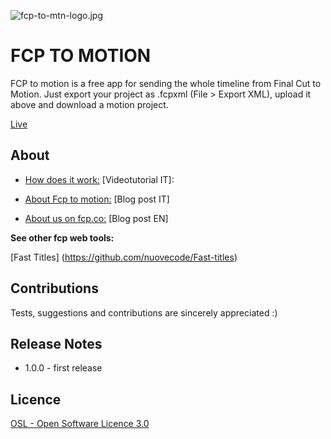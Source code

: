 ![fcp-to-mtn-logo.jpg](http://www.ilgattohanuovecode.it/images/website/fcp-to-mtn-logo.jpg)

# FCP TO MOTION #

FCP to motion is a free app for sending the whole timeline from Final Cut to Motion. Just export your project as .fcpxml (File > Export XML), upload it above and download a motion project. 

[Live](http://www.ilgattohanuovecode.it/tool/final-cut-round-trip/)

About
-----
* [How does it work:](https://www.youtube.com/watch?v=cWEKfqLBodQ) [Videotutorial IT]:

* [About Fcp to motion:](http://www.ilgattohanuovecode.it/videotutorial/231-final-cut-to-motion.html) [Blog post IT]

* [About us on fcp.co:](http://www.fcp.co/final-cut-pro/news/1848-convert-your-final-cut-pro-x-timelines-into-motion-projects-with-a-free-web-app) [Blog post EN]

**See other fcp web tools:**

[Fast Titles] (https://github.com/nuovecode/Fast-titles)

Contributions
-------------
Tests, suggestions and contributions are sincerely appreciated :)

Release Notes
-------------

* 1.0.0 - first release

Licence
-------

[OSL - Open Software Licence 3.0](http://opensource.org/licenses/osl-3.0.php)
